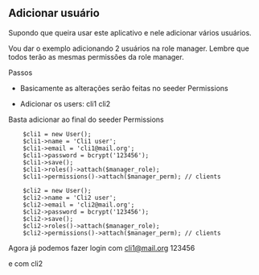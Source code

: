 ## Adicionar usuário

Supondo que queira usar este aplicativo e nele adicionar vários usuários.

Vou dar o exemplo adicionando 2 usuários na role manager. Lembre que todos terão as mesmas permissões da role manager.

Passos

- Basicamente as alterações serão feitas no seeder Permissions

- Adicionar os users:
    cli1
    cli2

Basta adicionar ao final do seeder Permissions

        $cli1 = new User();
        $cli1->name = 'Cli1 user';
        $cli1->email = 'cli1@mail.org';
        $cli1->password = bcrypt('123456');
        $cli1->save();
        $cli1->roles()->attach($manager_role);
        $cli1->permissions()->attach($manager_perm); // clients

        $cli2 = new User();
        $cli2->name = 'Cli2 user';
        $cli2->email = 'cli2@mail.org';
        $cli2->password = bcrypt('123456');
        $cli2->save();
        $cli2->roles()->attach($manager_role);
        $cli2->permissions()->attach($manager_perm); // clients

Agora já podemos fazer login com
cli1@mail.org
123456

e com cli2

